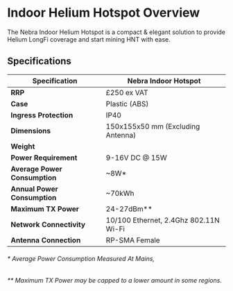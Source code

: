 # Indoor Helium Hotspot Overview

The Nebra Indoor Helium Hotspot is a compact & elegant solution to provide Helium LongFi coverage and start mining HNT with ease.

## Specifications

| Specification | Nebra Indoor Hotspot |
| --- | ---  |
| **RRP** | £250 ex VAT |
| **Case** | Plastic (ABS) |
| **Ingress Protection** | IP40 |
| **Dimensions** | 150x155x50 mm (Excluding Antenna) |
| **Weight** |  |
| **Power Requirement** | 9-16V DC @ 15W |
| **Average Power Consumption** | ~8W* |
| **Annual Power Consumption** | ~70kWh |
| **Maximum TX Power** | 24-27dBm** |
| **Network Connectivity** | 10/100 Ethernet, 2.4Ghz 802.11N Wi-Fi |
| **Antenna Connection** | RP-SMA Female |

###### * Average Power Consumption Measured At Mains,
###### ** Maximum TX Power may be capped to a lower amount in some regions.
